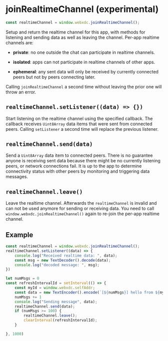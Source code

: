 # joinRealtimeChannel (experimental)

```js
const realtimeChannel = window.webxdc.joinRealtimeChannel();
```

Setup and return the realtime channel for this app,
with methods for listening and sending data as well as leaving the channel. 
Per-app realtime channels are: 

- **private**: no one outside the chat can participate in realtime channels. 

- **isolated**: apps can not participate in realtime channels of other apps. 

- **ephemeral**: any sent data will only be received by currently
  connected peers but not by peers connecting later.

Calling `joinRealtimeChannel` a second time without leaving the prior one
will throw an error.

## `realtimeChannel.setListener((data) => {})` 

Start listening on the realtime channel using the specified callback. 
The callback receives `Uint8Array` data items that were sent from connected peers. 
Calling `setListener` a second time will replace the previous listener. 


## `realtimeChannel.send(data)` 

Send a `Uint8Array` data item to connected peers. 
There is no guarantee anyone is receiving sent data
because there might be no currently listening peers,
or network connections fail. 
It is up to the app to determine connectivity status with other peers
by monitoring and triggering data messages. 


## `realtimeChannel.leave()`

Leave the realtime channel. 
Afterwards the `realtimeChannel` is invalid and 
can not be used anymore for sending or receiving data.
You need to call `window.webxdc.joinRealtimeChannel()` again
to re-join the per-app realtime channel. 

## Example 

```js
const realtimeChannel = window.webxdc.joinRealtimeChannel();
realtimeChannel.setListener((data) => {
    console.log("Received realtime data: ", data);
    const msg = new TextDecoder().decode(data);
    console.log("decoded message: ", msg);
})

let numMsgs = 0
const refreshIntervalId = setInterval(() => {
    const myId = window.webxdc.selfAddr;
    const data = new TextEncoder().encode(`[${numMsgs}] hello from ${myId}`);
    numMsgs += 1
    console.log("Sending message", data);
    realtimeChannel.send(data);
    if (numMsgs >= 100) {
        realtimeChannel.leave();
        clearInterval(refreshIntervalId);
    }

}, 1000)
```
